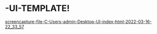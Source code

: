 # -UI-TEMPLATE!
[screencapture-file-C-Users-admin-Desktop-UI-index-html-2022-03-16-22_33_57](https://user-images.githubusercontent.com/98349743/158648500-4efc1d98-59aa-4cf7-b944-8308049b9ccf.png)
